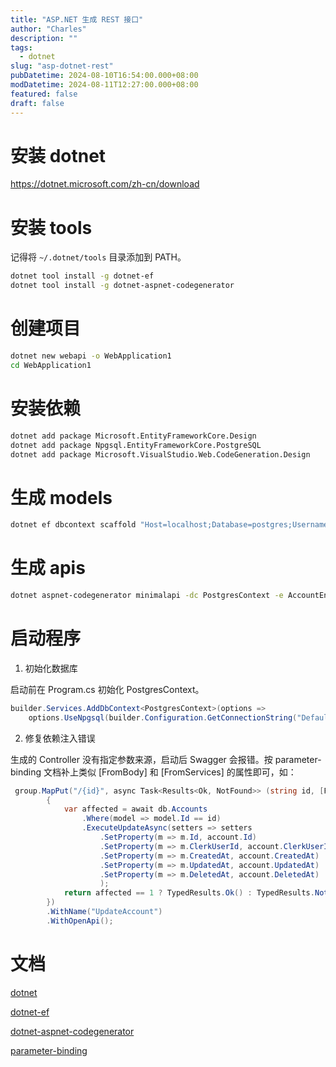```yaml
---
title: "ASP.NET 生成 REST 接口"
author: "Charles"
description: ""
tags:
  - dotnet
slug: "asp-dotnet-rest"
pubDatetime: 2024-08-10T16:54:00.000+08:00
modDatetime: 2024-08-11T12:27:00.000+08:00
featured: false
draft: false
---
```


# 安装 dotnet
https://dotnet.microsoft.com/zh-cn/download

# 安装 tools
记得将 `~/.dotnet/tools` 目录添加到 PATH。
```bash
dotnet tool install -g dotnet-ef
dotnet tool install -g dotnet-aspnet-codegenerator
```

# 创建项目
```bash
dotnet new webapi -o WebApplication1
cd WebApplication1
```

# 安装依赖
```bash
dotnet add package Microsoft.EntityFrameworkCore.Design
dotnet add package Npgsql.EntityFrameworkCore.PostgreSQL
dotnet add package Microsoft.VisualStudio.Web.CodeGeneration.Design
```

# 生成 models
```bash
dotnet ef dbcontext scaffold "Host=localhost;Database=postgres;Username=postgres;Password=postgres" Npgsql.EntityFrameworkCore.PostgreSQL -t account -o Models
```

# 生成 apis
```bash
dotnet aspnet-codegenerator minimalapi -dc PostgresContext -e AccountEndpoints -m Account -o -dbProvider postgres -outDir Controllers
```

# 启动程序
1. 初始化数据库

启动前在 Program.cs 初始化 PostgresContext。
```csharp
builder.Services.AddDbContext<PostgresContext>(options =>
    options.UseNpgsql(builder.Configuration.GetConnectionString("DefaultConnection")));
```
2. 修复依赖注入错误

生成的 Controller 没有指定参数来源，启动后 Swagger 会报错。按 parameter-binding 文档补上类似 [FromBody] 和 [FromServices] 的属性即可，如：
```csharp
 group.MapPut("/{id}", async Task<Results<Ok, NotFound>> (string id, [FromBody] Account account, [FromServices] PostgresContext db) =>
        {
            var affected = await db.Accounts
                .Where(model => model.Id == id)
                .ExecuteUpdateAsync(setters => setters
                    .SetProperty(m => m.Id, account.Id)
                    .SetProperty(m => m.ClerkUserId, account.ClerkUserId)
                    .SetProperty(m => m.CreatedAt, account.CreatedAt)
                    .SetProperty(m => m.UpdatedAt, account.UpdatedAt)
                    .SetProperty(m => m.DeletedAt, account.DeletedAt)
                    );
            return affected == 1 ? TypedResults.Ok() : TypedResults.NotFound();
        })
        .WithName("UpdateAccount")
        .WithOpenApi();
```

# 文档
[dotnet](https://learn.microsoft.com/zh-cn/dotnet/core/tools/dotnet)

[dotnet-ef](https://learn.microsoft.com/zh-cn/ef/core/cli/dotnet)

[dotnet-aspnet-codegenerator](https://learn.microsoft.com/zh-cn/aspnet/core/fundamentals/tools/dotnet-aspnet-codegenerator?view=aspnetcore-8.0)

[parameter-binding](https://learn.microsoft.com/zh-cn/aspnet/core/fundamentals/minimal-apis/parameter-binding?view=aspnetcore-8.0)